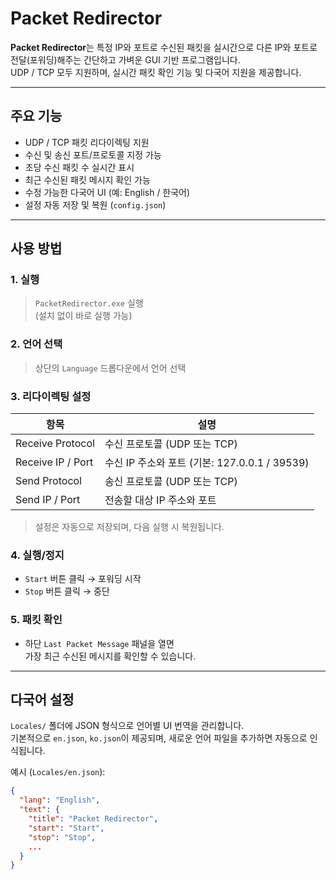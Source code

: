 # Packet Redirector

**Packet Redirector**는 특정 IP와 포트로 수신된 패킷을 실시간으로 다른 IP와 포트로 전달(포워딩)해주는 간단하고 가벼운 GUI 기반 프로그램입니다.  
UDP / TCP 모두 지원하며, 실시간 패킷 확인 기능 및 다국어 지원을 제공합니다.

---

## 주요 기능

-  UDP / TCP 패킷 리다이렉팅 지원
-  수신 및 송신 포트/프로토콜 지정 가능
-  초당 수신 패킷 수 실시간 표시
-  최근 수신된 패킷 메시지 확인 가능
-  수정 가능한 다국어 UI (예: English / 한국어)
-  설정 자동 저장 및 복원 (`config.json`)

---

## 사용 방법

### 1. 실행
> `PacketRedirector.exe` 실행  
> (설치 없이 바로 실행 가능)

### 2. 언어 선택
> 상단의 `Language` 드롭다운에서 언어 선택

### 3. 리다이렉팅 설정

| 항목 | 설명 |
|------|------|
| Receive Protocol | 수신 프로토콜 (UDP 또는 TCP) |
| Receive IP / Port | 수신 IP 주소와 포트 (기본: 127.0.0.1 / 39539) |
| Send Protocol | 송신 프로토콜 (UDP 또는 TCP) |
| Send IP / Port | 전송할 대상 IP 주소와 포트 |

> 설정은 자동으로 저장되며, 다음 실행 시 복원됩니다.

### 4. 실행/정지

- `Start` 버튼 클릭 → 포워딩 시작
- `Stop` 버튼 클릭 → 중단

### 5. 패킷 확인

- 하단 `Last Packet Message` 패널을 열면  
  가장 최근 수신된 메시지를 확인할 수 있습니다.

---

## 다국어 설정

`Locales/` 폴더에 JSON 형식으로 언어별 UI 번역을 관리합니다.  
기본적으로 `en.json`, `ko.json`이 제공되며, 새로운 언어 파일을 추가하면 자동으로 인식됩니다.

예시 (`Locales/en.json`):

```json
{
  "lang": "English",
  "text": {
    "title": "Packet Redirector",
    "start": "Start",
    "stop": "Stop",
    ...
  }
}
